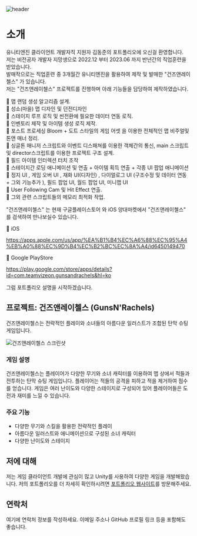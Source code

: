 ![header](https://capsule-render.vercel.app/api?type=waving&color=gradient&height=250&section=header&text=UnityEngine3D%20클라이언트%20개발자%20김동준%20포트폴리오&fontSize=35)
<br>
# 소개

유니티엔진 클라이언트 개발자직 지원자 김동준의 포트폴리오에 오신걸 환영합니다.<br>
저는 비전공자 개발자 지망생으로 2022.12 부터 2023.06 까지 반년간의 직업훈련을 받았습니다.<br>
발매작으로는 직업훈련 중 3개월간 유니티엔진을 활용하여 제작 및 발매한 "건즈앤레이첼스" 가 있습니다.<br>
저는 "건즈앤레이첼스" 프로젝트를 진행하며 아래 기능들을 담당하여 제작하였습니다.<br>

:large_blue_circle: 맵 랜덤 생성 알고리즘 설계.<br>
:large_blue_circle: 성소(마을) 맵 디자인 및 던전디자인<br>
:large_blue_circle: 스테이지 루프 로직 및 씬전환에 필요한 데이터 연동 로직.<br>
:large_blue_circle: 인벤토리 제작 및 아이템 생성 로직 제작.<br>
:large_blue_circle: 포스트 프로세싱 Bloom + 도트 스타일의 게임 어셋 을 이용한 전체적인 맵 비주얼및 톤앤 매너 정리.<br>
:large_blue_circle: 싱글톤 매니저 스크립트와 이벤트 디스패쳐를 이용한 객체간의 통신,  main 스크립트 및 director스크립트를 이용한 프로젝트 구조 설계.<br>
:large_blue_circle: 필드 아이템 인터렉션 터치 조작<br>
:large_blue_circle: 스테이지간 로딩 애니메이션 및 연출 + 아이템 획득 연출 + 각종 UI 팝업 애니메이션<br>
:large_blue_circle: 정지 UI , 게임 오버 UI , 재화 UI(디자인) , 다이얼로그 UI (구조수정 및 데이터 연동 + 그외 기능추가 ), 필드 팝업 UI, 월드 팝업 UI, 미니맵 UI<br>
:large_blue_circle: User Following Cam 및 Hit Effect 연출.<br>
:large_blue_circle: 그외 관련 스크립트들의 메모리 최적화 작업.<br>


"건즈앤레이첼스" 는 현재 구글플레이스토어 와 iOS 양대마켓에서 "건즈앤레이첼스" 를 검색하여 만나보실수 있습니다.

:iphone: iOS

https://apps.apple.com/us/app/%EA%B1%B4%EC%A6%88%EC%95%A4%EB%A0%88%EC%9D%B4%EC%B2%BC%EC%8A%A4/id6450149470
  
:iphone: Google PlayStore

https://play.google.com/store/apps/details?id=com.teamvizeon.gunsandrachels&hl=ko

그럼 포트폴리오 설명을 시작하겠습니다.

## 프로젝트: 건즈앤레이첼스 (GunsN'Rachels)

건즈앤레이첼스는 전략적인 플레이와 소녀들의 아름다운 일러스트가 조합된 탄막 슈팅 게임입니다.

![건즈앤레이첼스 스크린샷](https://raw.githubusercontent.com/your-username/your-repo/master/path/to/screenshot.png)

### 게임 설명

건즈앤레이첼스는 플레이어가 다양한 무기와 소녀 캐릭터를 이용하여 맵 상에서 적들과 전투하는 탄막 슈팅 게임입니다. 플레이어는 적들의 공격을 피하고 적을 제거하여 점수를 얻습니다. 게임은 여러 난이도와 다양한 스테이지로 구성되어 있어 플레이어들은 도전과 재미를 느낄 수 있습니다.

### 주요 기능

- 다양한 무기와 스킬을 활용한 전략적인 플레이
- 아름다운 일러스트와 애니메이션으로 구성된 소녀 캐릭터
- 다양한 난이도와 스테이지

## 저에 대해

저는 게임 클라이언트 개발에 관심이 많고 Unity를 사용하여 다양한 게임을 개발해왔습니다. 저의 포트폴리오를 더 자세히 확인하시려면 [포트폴리오 웹사이트](https://your-portfolio-website.com)를 방문해주세요.

## 연락처

여기에 연락처 정보를 작성하세요. 이메일 주소나 GitHub 프로필 링크 등을 포함해도 좋습니다.
